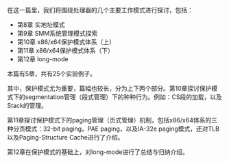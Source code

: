 在这一篇里，我们将围绕处理器的几个主要工作模式进行探讨，包括：

- 第8章 实地址模式
- 第9章 SMM系统管理模式探索
- 第10章 x86/x64保护模式体系（上）
- 第11章 x86/x64保护模式体系（下）
- 第12章 long\-mode

本篇有5章，共有25个实验例子。

其中，保护模式尤为重要，篇幅也较长，分为上下两个部分。第10章探讨保护模式下的segmentation管理（段式管理）下的种种行为。例如：CS段的加载，以及Stack的管理。

第11章探讨保护模式下的paging管理（页式管理）机制，包括x86/x64体系的三种分页模式：32-bit paging，PAE paging，以及IA-32e paging模式，还对TLB以及Paging\-Structure Cache进行了介绍。

第12章在保护模式的基础上，对long\-mode进行了总结与归纳介绍。